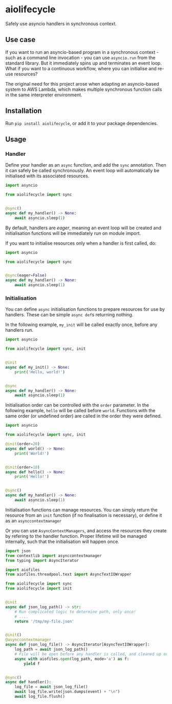 # aiolifecycle

Safely use asyncio handlers in synchronous context.

## Use case

If you want to run an asyncio-based program in a synchronous context - such as
a command line invocation - you can use `asyncio.run` from the standard library.
But it immediately spins up and terminates an event loop. What if you want to a
continuous workflow, where you can initialise and re-use resources?

The original need for this project arose when adapting an asyncio-based system
to AWS Lambda, which makes multiple synchronous function calls in the same
interpreter environment.

## Installation

Run `pip install aiolifecycle`, or add it to your package dependencies.

## Usage

### Handler

Define your handler as an `async` function, and add the `sync` annotation. Then
it can safely be called synchronously. An event loop will automatically be
initialised with its associated resources.


```python
import asyncio

from aiolifecycle import sync


@sync()
async def my_handler() -> None:
    await asyncio.sleep(1)
```

By default, handlers are *eager*, meaning an event loop will be created and
initialisation functions will be immediately run on module import.

If you want to initialise resources only when a handler is first called, do:

```python
import asyncio

from aiolifecycle import sync


@sync(eager=False)
async def my_handler() -> None:
    await asyncio.sleep(1)
```

### Initialisation

You can define `async` initialisation functions to prepare resources for use by
handlers. These can be simple `async def`s returning nothing.

In the following example, `my_init` will be called exactly once, before any handlers
run.

```python
import asyncio

from aiolifecycle import sync, init


@init
async def my_init() -> None:
    print('Hello, world!')


@sync
async def my_handler() -> None:
    await asyncio.sleep(1)
```

Initialisation order can be controlled with the `order` parameter. In the following
example, `hello` will be called before `world`. Functions with the same order (or
undefined order) are called in the order they were defined.

```python
import asyncio

from aiolifecycle import sync, init

@init(order=20)
async def world() -> None:
    print('World!')


@init(order=10)
async def hello() -> None:
    print('Hello!')


@sync()
async def my_handler() -> None:
    await asyncio.sleep(1)

```

Initialisation functions can manage resources. You can simply return the resource
from an `init` function (if no finalisation is necessary), or define it as an
`asynccontextmanager`

Or you can use `AsyncContextManagers`, and access the resources they create by
refering to the handler function. Proper lifetime will be managed internally, such
that the initialisation will happen once.

```python
import json
from contextlib import asynccontextmanager
from typing import AsyncIterator

import aiofiles
from aiofiles.threadpool.text import AsyncTextIOWrapper

from aiolifecycle import sync
from aiolifecycle import init


@init
async def json_log_path() -> str:
    # Run complicated logic to determine path, only once!
    # ....
    return '/tmp/my-file.json'


@init()
@asynccontextmanager
async def json_log_file() -> AsyncIterator[AsyncTextIOWrapper]:
    log_path = await json_log_path()
    # File will be open before any handler is called, and cleaned up on shutdown
    async with aiofiles.open(log_path, mode='a') as f:
        yield f


@sync()
async def handler():
    log_file = await json_log_file()
    await log_file.write(json.dumps(event) + "\n")
    await log_file.flush()
```
